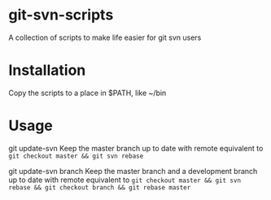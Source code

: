 git-svn-scripts
===============

A collection of scripts to make life easier for git svn users

Installation
===============

Copy the scripts to a place in $PATH, like ~/bin

Usage
===============
git update-svn
	Keep the master branch up to date with remote
	equivalent to `git checkout master && git svn rebase`

git update-svn branch
	Keep the master branch and a development branch up to date with remote
	equivalent to `git checkout master && git svn rebase && git checkout branch && git rebase master`
